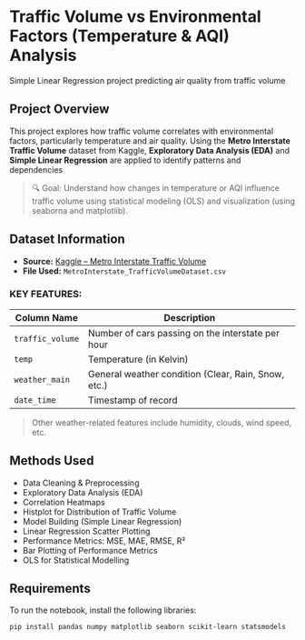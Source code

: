 # Traffic Volume vs Environmental Factors (Temperature & AQI) Analysis
Simple Linear Regression project predicting air quality from traffic volume

## Project Overview
This project explores how traffic volume correlates with environmental factors, particularly temperature and air quality. Using the **Metro Interstate Traffic Volume** dataset from Kaggle, **Exploratory Data Analysis (EDA)** and **Simple Linear Regression** are applied to identify patterns and dependencies

> 🔍 Goal: Understand how changes in temperature or AQI influence traffic volume using statistical modeling (OLS) and visualization (using seaborna and matplotlib).


## Dataset Information

- **Source:** [Kaggle – Metro Interstate Traffic Volume](https://www.kaggle.com)
- **File Used:** `MetroInterstate_TrafficVolumeDataset.csv`

### KEY FEATURES:
| Column Name        | Description                                           |
|--------------------|-------------------------------------------------------|
| `traffic_volume`   | Number of cars passing on the interstate per hour     |
| `temp`             | Temperature (in Kelvin)                               |
| `weather_main`     | General weather condition (Clear, Rain, Snow, etc.)   |
| `date_time`        | Timestamp of record                                   |

> Other weather-related features include humidity, clouds, wind speed, etc.


## Methods Used
- Data Cleaning & Preprocessing
- Exploratory Data Analysis (EDA)
- Correlation Heatmaps
- Histplot for Distribution of Traffic Volume
- Model Building (Simple Linear Regression)
- Linear Regression Scatter Plotting
- Performance Metrics: MSE, MAE, RMSE, R²
- Bar Plotting of Performance Metrics
- OLS for Statistical Modelling


## Requirements

To run the notebook, install the following libraries:

```bash
pip install pandas numpy matplotlib seaborn scikit-learn statsmodels
